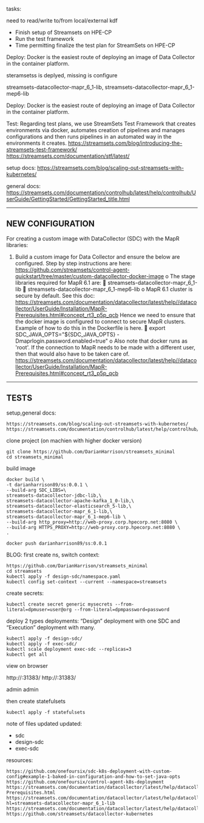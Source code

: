 tasks:

need to read/write to/from local/external kdf

*   Finish setup of Streamsets on HPE-CP
*   Run the test framework
*   Time permitting finalize the test plan for StreamSets on HPE-CP

Deploy:
Docker is the easiest route of deploying an image of Data Collector in the container platform.

steramsetss is deplyed, 
missing is configure 

streamsets-datacollector-mapr_6_1-lib, 
streamsets-datacollector-mapr_6_1-mep6-lib

Deploy:
Docker is the easiest route of deploying an image of Data Collector in the container platform.

Test:
Regarding test plans, we use StreamSets Test Framework that creates environments via docker, automates creation of pipelines and manages configurations and then runs pipelines in an automated way in the environments it creates.
https://streamsets.com/blog/introducing-the-streamsets-test-framework/
https://streamsets.com/documentation/stf/latest/

setup docs:
https://streamsets.com/blog/scaling-out-streamsets-with-kubernetes/

general docs:
https://streamsets.com/documentation/controlhub/latest/help/controlhub/UserGuide/GettingStarted/GettingStarted_title.html

---------------------------
NEW CONFIGURATION
---------------------------

For creating a custom image with DataCollector (SDC) with the MapR libraries:
1.	Build a custom image for Data Collector and ensure the below are configured. Step by step instructions are here: https://github.com/streamsets/control-agent-quickstart/tree/master/custom-datacollector-docker-image
o	The stage libraries required for MapR 6.1 are:
	streamsets-datacollector-mapr_6_1-lib
	streamsets-datacollector-mapr_6_1-mep6-lib
o	MapR 6.1 cluster is secure by default. See this doc: https://streamsets.com/documentation/datacollector/latest/help//datacollector/UserGuide/Installation/MapR-Prerequisites.html#concept_rt3_p5p_qcb Hence we need to ensure that the docker image is configured to connect to secure MapR clusters. Example of how to do this in the Dockerfile is here.
	export SDC_JAVA_OPTS="${SDC_JAVA_OPTS} -Dmaprlogin.password.enabled=true"
o	Also note that docker runs as 'root'. If the connection to MapR needs to be made with a different user, then that would also have to be taken care of. https://streamsets.com/documentation/datacollector/latest/help//datacollector/UserGuide/Installation/MapR-Prerequisites.html#concept_rt3_p5p_qcb


---------------------------
TESTS
---------------------------
setup,general docs:
```
https://streamsets.com/blog/scaling-out-streamsets-with-kubernetes/
https://streamsets.com/documentation/controlhub/latest/help/controlhub/UserGuide/GettingStarted/GettingStarted_title.html
```
clone project (on machien with higher docker version)
```
git clone https://github.com/DarianHarrison/streamsets_minimal
cd streamsets_minimal
```


build image
```
docker build \
-t darianharrison89/ss:0.0.1 \
--build-arg SDC_LIBS=\
streamsets-datacollector-jdbc-lib,\
streamsets-datacollector-apache-kafka_1_0-lib,\
streamsets-datacollector-elasticsearch_5-lib,\
streamsets-datacollector-mapr_6_1-lib,\
streamsets-datacollector-mapr_6_1-mep6-lib \
--build-arg http_proxy=http://web-proxy.corp.hpecorp.net:8080 \
--build-arg HTTPS_PROXY=http://web-proxy.corp.hpecorp.net:8080 \
.
```
```
docker push darianharrison89/ss:0.0.1
```

BLOG:
first create ns, switch context:
```
https://github.com/DarianHarrison/streamsets_minimal
cd streamsets
kubectl apply -f design-sdc/namespace.yaml
kubectl config set-context --current --namespace=streamsets
```
create secrets:
```
kubectl create secret generic mysecrets --from-literal=dpmuser=user@org --from-literal=dpmpassword=password
```
deploy 2 types deployments: “Design” deployment with one SDC and “Execution” deployment with many.
```
kubectl apply -f design-sdc/
kubectl apply -f exec-sdc/
kubectl scale deployment exec-sdc --replicas=3
kubectl get all
```
view on browser

http://<master-ip>:31383/
http://<worker-node>:31383/	

admin
admin

then create statefulsets
```
kubectl apply -f statefulsets
```

note of files updated updated:
-	sdc
-	design-sdc
-	exec-sdc

resources:
```
https://github.com/onefoursix/sdc-k8s-deployment-with-custom-config#example-1-baked-in-configuration-and-how-to-set-java-opts
https://github.com/onefoursix/control-agent-k8s-deployment
https://streamsets.com/documentation/datacollector/latest/help/datacollector/UserGuide/Installation/MapR-Prerequisites.html
https://streamsets.com/documentation/datacollector/latest/help/datacollector/UserGuide/Installation/AddtionalStageLibs.html?hl=streamsets-datacollector-mapr_6_1-lib
https://streamsets.com/documentation/datacollector/latest/help/datacollector/UserGuide/Installation/AddtionalStageLibs.html#concept_evs_xkm_s5
https://github.com/streamsets/datacollector-kubernetes
```